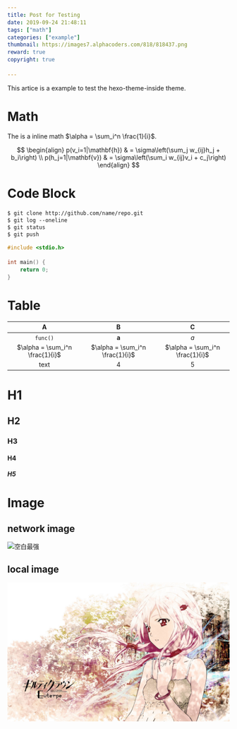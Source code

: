 ```yaml
---
title: Post for Testing
date: 2019-09-24 21:48:11
tags: ["math"]
categories: ["example"]
thumbnail: https://images7.alphacoders.com/818/818437.png
reward: true
copyright: true

---
```




This artice is a example to test the hexo-theme-inside theme.

# Math

The is a inline math $\alpha = \sum_i^n \frac{1}{i}$.

$$
\begin{align}
    p(v_i=1|\mathbf{h}) & = \sigma\left(\sum_j w_{ij}h_j + b_i\right) \\
    p(h_j=1|\mathbf{v}) & = \sigma\left(\sum_i w_{ij}v_i + c_j\right)
\end{align}
$$


<!--more-->



# Code Block

```shell
$ git clone http://github.com/name/repo.git
$ git log --oneline
$ git status
$ git push
```

``` c++ temp.cpp /url/to/file
#include <stdio.h>

int main() {
    return 0;
}
```

# Table

| A                               | B     | C    |
| :-------------------------------: | :-----: | :----: |
| `func()`                        | **a** | *a*  |
| $\alpha = \sum_i^n \frac{1}{i}$ | $\alpha = \sum_i^n \frac{1}{i}$     | $\alpha = \sum_i^n \frac{1}{i}$    |
| text | 4     | 5    |

# H1

## H2

### H3

#### H4

##### H5

# Image

## network image

![](https://images7.alphacoders.com/818/818437.png "空白最强")

## local image

![Guilty_Crown10](post-for-test/Guilty_Crown10.jpg)

